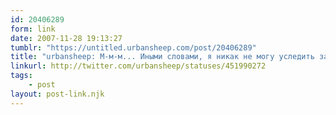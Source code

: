 ```yaml
---
id: 20406289
form: link
date: 2007-11-28 19:13:27
tumblr: "https://untitled.urbansheep.com/post/20406289"
title: "urbansheep: М-м-м... Иными словами, я никак не могу уследить за тем, сколько сейчас уже чего. И когда надо идти домой. Омг. Будильник? Вряд ли поможет."
linkurl: http://twitter.com/urbansheep/statuses/451990272
tags:
    - post
layout: post-link.njk
---
```


